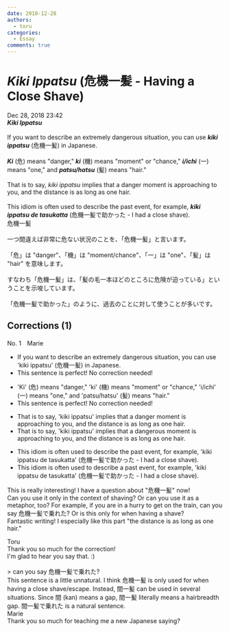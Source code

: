 ```yaml
---
date: 2018-12-28
authors:
  - toru
categories:
  - Essay
comments: true
---
```


# <strong><em>Kiki Ippatsu</strong></em> (危機一髪 - Having a Close Shave)
<div class="date">Dec 28, 2018 23:42</div>
<div id="post"><div id="body_show_ori">
<strong><em>Kiki Ippatsu</strong></em><br/><br/>If you want to describe an extremely dangerous situation, you can use <strong><em>kiki ippatsu</em></strong> (危機一髪) in Japanese.<br/><br/><strong><em>Ki</em></strong> (危) means "danger," <strong><em>ki</em></strong> (機) means "moment" or "chance," <strong><em>i/ichi</em></strong> (一) means "one," and <strong><em>patsu/hatsu</em></strong> (髪) means "hair."<br/><br/>That is to say, <em>kiki ippatsu</em> implies that a danger moment is approaching to you, and the distance is as long as one hair.<br/><br/>This idiom is often used to describe the past event, for example, <strong><em>kiki ippatsu de tasukatta</em></strong> (危機一髪で助かった - I had a close shave).
</div></div>

<!-- more -->

<div id="post_ja"><div id="body_show_mo">
危機一髪<br/><br/>一つ間違えば非常に危ない状況のことを、「危機一髪」と言います。<br/><br/>「危」は "danger"、「機」は "moment/chance"、「一」は "one"、「髪」は "hair" を意味します。<br/><br/>すなわち「危機一髪」は、「髪の毛一本ほどのところに危険が迫っている」ということを示唆しています。<br/><br/>「危機一髪で助かった」のように、過去のことに対して使うことが多いです。
</div></div>

## Corrections (1)
<div id="block"><div class="first_name"> No. 1　<span class="just_name">Marie</span></div><div id="block2">
<ul class="correction_field">
<li class="incorrect">If you want to describe an extremely dangerous situation, you can use 'kiki ippatsu' (危機一髪) in Japanese.</li>
<li class="corrected perfect">This sentence is perfect! No correction needed!</li>
</ul>
<ul class="correction_field">
<li class="incorrect">'Ki' (危) means "danger," 'ki' (機) means "moment" or "chance," 'i/ichi' (一) means "one," and 'patsu/hatsu' (髪) means "hair."</li>
<li class="corrected perfect">This sentence is perfect! No correction needed!</li>
</ul>
<ul class="correction_field">
<li class="incorrect">That is to say, 'kiki ippatsu' implies that a danger moment is approaching to you, and the distance is as long as one hair.</li>
<li class="corrected correct">
That is to say, 'kiki ippatsu' implies that a danger<span class="f_blue">ous</span> moment is approaching <span class="sline">to </span>you, and the distance is as long as one hair.
</li>
</ul>
<ul class="correction_field">
<li class="incorrect">This idiom is often used to describe the past event, for example, 'kiki ippatsu de tasukatta' (危機一髪で助かった - I had a close shave).</li>
<li class="corrected correct">
This idiom is often used to describe <span class="f_blue">a</span> past event, for example, 'kiki ippatsu de tasukatta' (危機一髪で助かった - I had a close shave).
</li>
</ul>
<p class="comment_small">
 This is really interesting! I have a question about "危機一髪" now!
 <br/>
 Can you use it only in the context of shaving? Or can you use it as a metaphor, too? For example, if you are in a hurry to get on the train, can you say 危機一髪で乗れた? Or is this only for when having a shave?
 <br/>
 Fantastic writing! I especially like this part "the distance is as long as one hair."
</p>

</div><div class="name"><span class="just_name">Toru</span><br>
Thank you so much for the correction!<br/>I'm glad to hear you say that. :)<br/><br/>&gt; can you say 危機一髪で乗れた? <br/>This sentence is a little unnatural. I think 危機一髪 is only used for when having a close shave/escape. Instead, 間一髪 can be used in several situations. Since 間 (kan) means a gap, 間一髪 literally means a hairbreadth gap. 間一髪で乗れた is a natural sentence.
</div>
<div class="name"><span class="just_name">Marie</span><br>
Thank you so much for teaching me a new Japanese saying?
</div>
</div>
